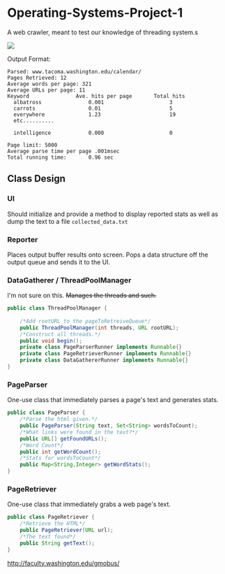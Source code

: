 Operating-Systems-Project-1
===========================
A web crawler, meant to test our knowledge of threading system.s

![](http://faculty.washington.edu/gmobus/Academics/TCSS422/MoodleFiles/WebSpider.png)

Output Format:
```
Parsed: www.tacoma.washington.edu/calendar/
Pages Retrieved: 12
Average words per page: 321
Average URLs per page: 11
Keyword               Ave. hits per page       Total hits
  albatross               0.001                     3
  carrots                 0.01                      5
  everywhere              1.23                      19
  etc..........

  intelligence            0.000                     0

Page limit: 5000
Average parse time per page .001msec
Total running time:       0.96 sec
```

## Class Design ##
### UI ###
Should initialize and provide a method to display reported stats as well as dump the text to a file `collected_data.txt`

> 

### Reporter ###
Places output buffer results onto screen. Pops a data structure off the output queue and sends it to the UI.

### DataGatherer / ThreadPoolManager ###
I'm not sure on this.
<del>Manages the threads and such.
```java
public class ThreadPoolManager {
    
    /*Add rootURL to the pageToRetreiveQueue*/
    public ThreadPoolManager(int threads, URL rootURL);
    /*Construct all threads.*/
    public void begin();
    private class PageParserRunner implements Runnable{}
    private class PageRetrieverRunner implements Runnable{}
    private class DataGathererRunner implements Runnable{}
}
```
</del>

### PageParser ###
One-use class that immediately parses a page's text and generates stats.
```Java
public class PageParser {
    /*Parse the html given.*/
    public PageParser(String text, Set<String> wordsToCount);
    /*What links were found in the text?*/
    public URL[] getFoundURLs();
    /*Word Count*/
    public int getWordCount();
    /*Stats for wordsToCount*/
    public Map<String,Integer> getWordStats();
}
```

### PageRetriever ###
One-use class that immediately grabs a web page's text.
```Java
public class PageRetriever {
    /*Retrieve the HTML*/
    public PageRetriever(URL url);
    /*The text found*/
    public String getText();
}
```

http://faculty.washington.edu/gmobus/
